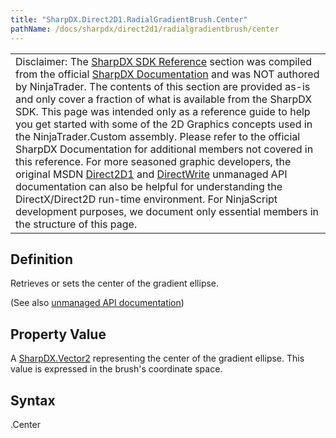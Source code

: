 ```yaml
---
title: "SharpDX.Direct2D1.RadialGradientBrush.Center"
pathName: /docs/sharpdx/direct2d1/radialgradientbrush/center
---
```


|  |
| --- |
| Disclaimer: The [SharpDX SDK Reference](/docs/desktop/sharpdx_sdk_reference) section was compiled from the official [SharpDX Documentation](http://sharpdx.org/) and was NOT authored by NinjaTrader.  The contents of this section are provided as-is and only cover a fraction of what is available from the SharpDX SDK.  This page was intended only as a reference guide to help you get started with some of the 2D Graphics concepts used in the NinjaTrader.Custom assembly.  Please refer to the official SharpDX Documentation for additional members not covered in this reference.  For more seasoned graphic developers, the original MSDN [Direct2D1](https://msdn.microsoft.com/en-us/library/windows/desktop/dd370990.aspx) and [DirectWrite](https://msdn.microsoft.com/en-us/library/windows/desktop/dd368038.aspx) unmanaged API documentation can also be helpful for understanding the DirectX/Direct2D run-time environment. For NinjaScript development purposes, we document only essential members in the structure of this page. |

## Definition

Retrieves or sets the center of the gradient ellipse.

(See also [unmanaged API documentation](https://msdn.microsoft.com/en-us/library/dd371532.aspx))

## Property Value

A [SharpDX.Vector2](/docs/desktop/sharpdx_vector2) representing the center of the gradient ellipse. This value is expressed in the brush's coordinate space.

## Syntax

<radialgradientbrush>.Center

